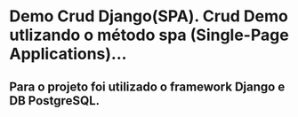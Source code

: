 # Demo Crud Django(SPA). Crud Demo utlizando o método spa (Single-Page Applications)...
## Para o projeto foi utilizado o framework Django e DB PostgreSQL.
